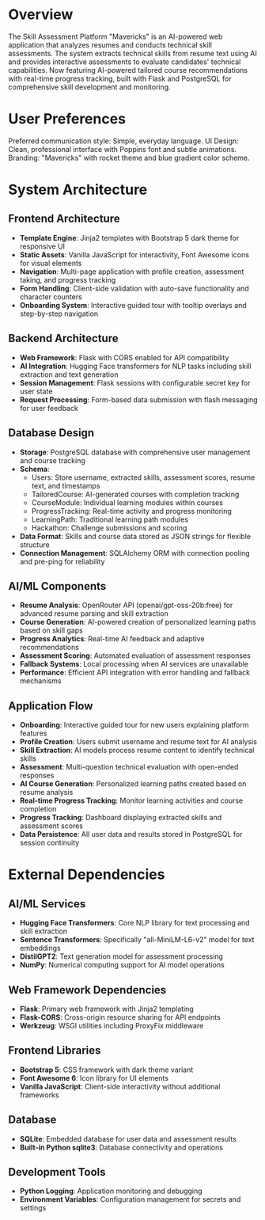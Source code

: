 # Overview

The Skill Assessment Platform "Mavericks" is an AI-powered web application that analyzes resumes and conducts technical skill assessments. The system extracts technical skills from resume text using AI and provides interactive assessments to evaluate candidates' technical capabilities. Now featuring AI-powered tailored course recommendations with real-time progress tracking, built with Flask and PostgreSQL for comprehensive skill development and monitoring.

# User Preferences

Preferred communication style: Simple, everyday language.
UI Design: Clean, professional interface with Poppins font and subtle animations.
Branding: "Mavericks" with rocket theme and blue gradient color scheme.

# System Architecture

## Frontend Architecture
- **Template Engine**: Jinja2 templates with Bootstrap 5 dark theme for responsive UI
- **Static Assets**: Vanilla JavaScript for interactivity, Font Awesome icons for visual elements
- **Navigation**: Multi-page application with profile creation, assessment taking, and progress tracking
- **Form Handling**: Client-side validation with auto-save functionality and character counters
- **Onboarding System**: Interactive guided tour with tooltip overlays and step-by-step navigation

## Backend Architecture
- **Web Framework**: Flask with CORS enabled for API compatibility
- **AI Integration**: Hugging Face transformers for NLP tasks including skill extraction and text generation
- **Session Management**: Flask sessions with configurable secret key for user state
- **Request Processing**: Form-based data submission with flash messaging for user feedback

## Database Design
- **Storage**: PostgreSQL database with comprehensive user management and course tracking
- **Schema**: 
  - Users: Store username, extracted skills, assessment scores, resume text, and timestamps
  - TailoredCourse: AI-generated courses with completion tracking
  - CourseModule: Individual learning modules within courses
  - ProgressTracking: Real-time activity and progress monitoring
  - LearningPath: Traditional learning path modules
  - Hackathon: Challenge submissions and scoring
- **Data Format**: Skills and course data stored as JSON strings for flexible structure
- **Connection Management**: SQLAlchemy ORM with connection pooling and pre-ping for reliability

## AI/ML Components
- **Resume Analysis**: OpenRouter API (openai/gpt-oss-20b:free) for advanced resume parsing and skill extraction
- **Course Generation**: AI-powered creation of personalized learning paths based on skill gaps
- **Progress Analytics**: Real-time AI feedback and adaptive recommendations
- **Assessment Scoring**: Automated evaluation of assessment responses
- **Fallback Systems**: Local processing when AI services are unavailable
- **Performance**: Efficient API integration with error handling and fallback mechanisms

## Application Flow
- **Onboarding**: Interactive guided tour for new users explaining platform features
- **Profile Creation**: Users submit username and resume text for AI analysis
- **Skill Extraction**: AI models process resume content to identify technical skills
- **Assessment**: Multi-question technical evaluation with open-ended responses
- **AI Course Generation**: Personalized learning paths created based on resume analysis
- **Real-time Progress Tracking**: Monitor learning activities and course completion
- **Progress Tracking**: Dashboard displaying extracted skills and assessment scores
- **Data Persistence**: All user data and results stored in PostgreSQL for session continuity

# External Dependencies

## AI/ML Services
- **Hugging Face Transformers**: Core NLP library for text processing and skill extraction
- **Sentence Transformers**: Specifically "all-MiniLM-L6-v2" model for text embeddings
- **DistilGPT2**: Text generation model for assessment processing
- **NumPy**: Numerical computing support for AI model operations

## Web Framework Dependencies
- **Flask**: Primary web framework with Jinja2 templating
- **Flask-CORS**: Cross-origin resource sharing for API endpoints
- **Werkzeug**: WSGI utilities including ProxyFix middleware

## Frontend Libraries
- **Bootstrap 5**: CSS framework with dark theme variant
- **Font Awesome 6**: Icon library for UI elements
- **Vanilla JavaScript**: Client-side interactivity without additional frameworks

## Database
- **SQLite**: Embedded database for user data and assessment results
- **Built-in Python sqlite3**: Database connectivity and operations

## Development Tools
- **Python Logging**: Application monitoring and debugging
- **Environment Variables**: Configuration management for secrets and settings